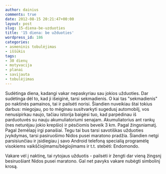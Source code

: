 ```yaml
---
author: dainius
comments: true
date: 2012-08-15 20:21:47+00:00
layout: post
slug: 15-diena-be-uzduoties
title: '15 diena: be užduoties'
wordpress_id: 186
categories:
- asmeninis tobulėjimas
- iššūkis
tags:
- 30 dienų
- motyvacija
- planai
- savijauta
- tobulėjimas
---
```


Sudėtinga diena, kadangi vakar nepaskyriau sau jokios užduoties. Dar sudėtinga dėl to, kad ji išeiginė, tarsi sekmadienis. O kai tas "sekmadienis" po naktinės pamainos, tai ir pailsėti norisi. Šiandien nuveikiau štai tokius darbus: miegojau, po to mėginau susitvarkyti sugedusį automobilį, vos nenusipirkau naujo, tačiau istorija baigėsi tuo, kad parpėdinau iš parduotuvės su nauju akumuliatoriumi senajam. Akumuliatorius ant rankų (nes neturėjau jokio krepšio) ir pėsčiomis beveik 3 km. Pagal žingsniamatį. Pagal žemėlapį irgi panašiai. Tegu tai bus tarsi savotiškas užduoties įvykdymas, tarsi pasiruošimo Nidos pusei maratono pradžia. Šiandien netgi parsisiunčiau ir įsidiegiau į savo Android telefoną specialią programėlę visokiems vaikščiojimams/bėgiojimams ir t.t. stebėti: Endomondo.

Vakare vėl į naktinę, tai rytojaus užduotis - pailsėti ir žengti dar vieną žingsnį besiruošiant Nidos pusei maratono. Gal net pavyks vakare nubėgti simbolinį krosą.

